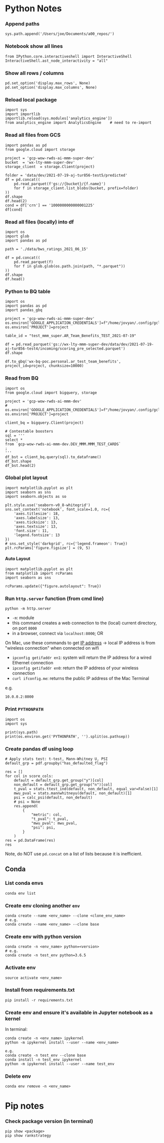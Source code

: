 # Python Notes

### Append paths
```
sys.path.append('/Users/joe/Documents/a00_repos/')
```

### Notebook show all lines
```
from IPython.core.interactiveshell import InteractiveShell
InteractiveShell.ast_node_interactivity = "all"
```

### Show all rows / columns
```
pd.set_option('display.max_rows', None)
pd.set_option('display.max_columns', None)
```

### Reload local package
```
import sys
import importlib
importlib.reload(sys.modules['analytics_engine'])
from analytics_engine import AnalyticsEngine    # need to re-import
```

### Read all files from GCS
```
import pandas as pd
from google.cloud import storage

project = 'gcp-wow-rwds-ai-mmm-super-dev'
bucket  = 'wx-lty-mmm-super-dev'
storage_client  = storage.Client(project)

folder = 'data/dev/2021-07-19-aj-tur856-test5/predicted'
df = pd.concat((
    pd.read_parquet(f'gs://{bucket}/{f.name}')
    for f in storage_client.list_blobs(bucket, prefix=folder)
))
df.shape
df.head(2)
cond = df['crn'] == '1000000000000001225'
df[cond]
```

### Read all files (locally) into df
```
import os
import glob
import pandas as pd

path = './data/bws_ratings_2021_06_15'

df = pd.concat((
    pd.read_parquet(f)
    for f in glob.glob(os.path.join(path, "*.parquet"))
))
df.shape
df.head()
```

### Python to BQ table
```
import os
import pandas as pd
import pandas_gbq

project = 'gcp-wow-rwds-ai-mmm-super-dev'
os.environ['GOOGLE_APPLICATION_CREDENTIALS']=f"/home/jovyan/.config/gcloud/legacy_credentials/{os.getenv('JUPYTERHUB_USER')}/adc.json"
os.environ['PROJECT']=project

table_id = "test_mmm_super.AR_Team_Benefits_TEST_2021-07-19"

df = pd.read_parquet('gs://wx-lty-mmm-super-dev/data/dev/2021-07-19-aj-tur856-test4/incoming/scoring_pre_selected.parquet')
df.shape

df.to_gbq('wx-bq-poc.personal.ar_test_team_benefits', project_id=project, chunksize=10000)
```

### Read from BQ
```
import os
from google.cloud import bigquery, storage

project = 'gcp-wow-rwds-ai-mmm-dev'
# os.environ['GOOGLE_APPLICATION_CREDENTIALS']=f"/home/jovyan/.config/gcloud/legacy_credentials/{os.getenv('JUPYTERHUB_USER')}/adc.json"
os.environ['PROJECT']=project

client_bq = bigquery.Client(project)

# Contestable boosters
sql = '''
select *
from `gcp-wow-rwds-ai-mmm-dev.DEV_MMM.MMM_TEST_CARDS`
;
'''
df_bst = client_bq.query(sql).to_dataframe()
df_bst.shape
df_bst.head(2)
```

### Global plot layout
```
import matplotlib.pyplot as plt
import seaborn as sns
import seaborn.objects as so

plt.style.use('seaborn-v0_8-whitegrid')
sns.set_context('notebook', font_scale=1.0, rc={
    'axes.titlesize': 18,
    'axes.labelsize': 13,
    'axes.ticksize': 13,
    'axes.textsize': 13,
    'font.size': 11,
    'legend.fontsize': 13
})
# sns.set_style('darkgrid', rc={'legend.frameon': True})
plt.rcParams['figure.figsize'] = (9, 5)
```

#### Auto Layout
```
import matplotlib.pyplot as plt
from matplotlib import rcParams
import seaborn as sns

rcParams.update({"figure.autolayout": True})
```

### Run `http.server` function (from cmd line)
```
python -m http.server
```
- `-m`: module
- this command creates a web connection to the (local) current directory, on port `8000`
- in a browser, connect via `localhost:8000`; OR

On Mac, use these commands to get [IP address](https://constellix.com/news/what-is-my-ip-address)
-> local IP address is from "wireless connection" when connected on wifi
- `ipconfig getifaddr en1`: system will return the IP address for a wired Ethernet connection
- `ipconfig getifaddr en0`: return the IP address of your wireless connection
- `curl ifconfig.me`: returns the public IP address of the Mac Terminal

e.g.
```
10.0.0.2:8000
```

### Print `PYTHONPATH`
```
import os
import sys

print(sys.path)
print(os.environ.get('PYTHONPATH', '').split(os.pathsep))
```

### Create pandas df using loop
```
# Apply stats test: t-test, Mann-Whitney U, PSI
default_grp = pdf.groupby("has_defaulted_flag")

res = []
for col in score_cols:
    default = default_grp.get_group("y")[col]
    non_default = default_grp.get_group("n")[col]
    t_pval = stats.ttest_ind(default, non_default, equal_var=False)[1]
    mwu_pval = stats.mannwhitneyu(default, non_default)[1]
    psi = calc_psi(default, non_default)
    # psi = None
    res.append(
        {
            "metric": col,
            "t_pval": t_pval,
            "mwu_pval": mwu_pval,
            "psi": psi,
        }
    )
res = pd.DataFrame(res)
res
```
Note, do NOT use `pd.concat` on a list of lists because it is inefficient.

## Conda

### List conda envs
```
conda env list
```

### Create env cloning another `env`
```
conda create --name <env_name> --clone <clone_env_name>
# e.g.
conda create --name <env_name> --clone base
```

### Create env with python version
```
conda create -n <env_name> python=<version>
# e.g.
conda create -n test_env python=3.6.5
```

### Activate env
```
source activate <env_name>
```

### Install from requirements.txt
```
pip install -r requirements.txt
```

### Create env and ensure it's available in Jupyter notebook as a kernel

In terminal:
```
conda create -n <env_name> ipykernel
python -m ipykernel install --user --name <env_name>

e.g.
conda create -n test_env --clone base
conda install -n test_env ipykernel
python -m ipykernel install --user --name test_env
```

### Delete env
```
conda env remove -n <env_name>
```

# Pip notes

### Check package version (in terminal)
```
pip show <package>
pip show rankstrategy
```
